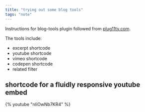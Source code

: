 ```yaml
---
title: "trying out some blog tools"
tags: "note"
---
```


Instructions for blog-tools plugin followed from [plug11ty.com](https://plug11ty.com/plugins/blog-tools/).

The tools include:
* excerpt shortcode
* youtube shortcode
* vimeo shortcode
* codepen shortcode
* related filter

## shortcode for a fluidly responsive youtube embed

{% youtube "nIiOwNb7KR4" %}